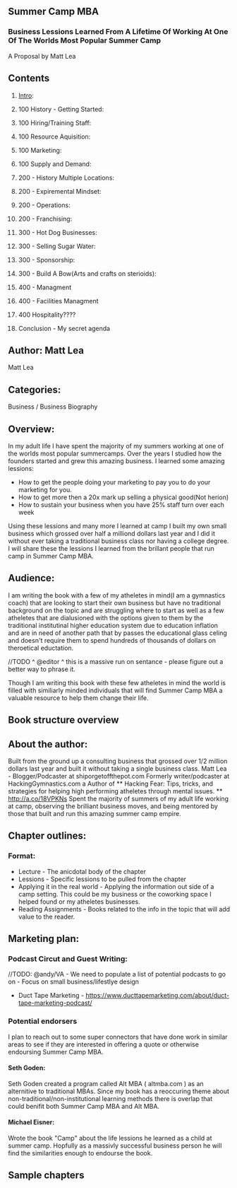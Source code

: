 ## Summer Camp MBA
### Business Lessions Learned From A Lifetime Of Working At One Of The Worlds Most Popular Summer Camp

A Proposal by Matt Lea













## Contents



1. [Intro](./ch1-intro-v2.md):

1. 100 History - Getting Started:




1. 100 Hiring/Training Staff:

1. 100 Resource Aquisition:

1. 100 Marketing:

1. 100 Supply and Demand:


1. 200 - History  Multiple Locations:

1. 200 - Expiremental Mindset:

1. 200 - Operations:

1. 200 - Franchising:


1. 300 - Hot Dog Businesses:

1. 300 - Selling Sugar Water:

1. 300 - Sponsorship:

1. 300 - Build A Bow(Arts and crafts on sterioids):

1. 400 - Managment

1. 400 - Facilities Managment

1. 400 Hospitality????


1. Conclusion - My secret agenda





## Author: Matt Lea
Matt Lea

## Categories:
Business / Business Biography

## Overview:
In my adult life I have spent the majority of my summers working at one of the worlds most popular summercamps. Over the years I studied how the founders started and grew this amazing business. 
I learned some amazing lessions:
- How to get the people doing your marketing to pay you to do your marketing for you.
- How to get more then a 20x mark up selling a physical good(Not herion)
- How to sustain your business when you have 25% staff turn over each week

Using these lessions and many more I learned at camp I built my own small business which grossed over half a milliond dollars last year and I did it without ever taking a traditional business class nor having a college degree. I will share these the lessions I learned from the brillant people that run camp in Summer Camp MBA.


## Audience:
I am writing the book with a few of my atheletes in mind(I am a gymnastics coach) that are looking to start their own business but have no traditional background on the topic and are struggling where to start as well as a few atheletes that are dialusioned with the options given to them by the traditional institutinal higher education system due to education inflation and are in need of another path that by passes the educational glass celing and doesn't require them to spend hundreds of thousands of dollars on theroetical eductation.

//TODO ^ @editor ^ this is a massive run on sentance - please figure out a better way to phrase it.

Though I am writing this book with these few atheletes in mind the world is filled with similiarly minded individuals that will find Summer Camp MBA a valuable resource to help them change their life.


## Book structure overview

## About the author:
Built from the ground up a consulting business that grossed over 1/2 million dollars last year and built it without taking a single business class.
Matt Lea - Blogger/Podcaster at shiporgetoffthepot.com 
Formerly writer/podcaster at HackingGymnastics.com a
Author of ** Hacking Fear: Tips, tricks, and strategies for helping high performing atheletes through mental issues. ** http://a.co/18VPKNs
Spent the majority of summers of my adult life working at camp, observing the brilliant business moves, and being mentored by those that built and run this amazing summer camp empire.

## Chapter outlines:

### Format:
- Lecture - The anicdotal body of the chapter
- Lessions - Specific lessions to be pulled from the chapter
- Applying it in the real world - Applying the information out side of a camp setting. This could be my business or the coworking space I helped found or my atheletes businesses.
- Reading Assignments - Books related to the info in the topic that will add value to the reader.



## Marketing plan:

### Podcast Circut and Guest Writing:

//TODO: @andy/VA - We need to populate a list of potential podcasts to go on - Focus on small business/lifestlye design
- Duct Tape Marketing - https://www.ducttapemarketing.com/about/duct-tape-marketing-podcast/

### Potential endorsers
I plan to reach out to some super connectors that have done work in similar areas to see if they are interested in offering a quote or otherwise endoursing Summer Camp MBA.

#### Seth Goden:
Seth Goden created a program called Alt MBA ( altmba.com ) as an alternitive to traditional MBAs. Since my book has a reoccuring theme about non-traditional/non-institutional learning methods there is overlap that could benifit both Summer Camp MBA and Alt MBA.

#### Michael Eisner:
Wrote the book "Camp" about the life lessions he learned as a child at summer camp. Hopfully as a massivly successful business person he will find the similarities enough to endourse the book.
 
## Sample chapters


